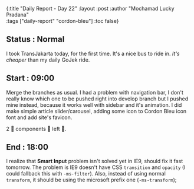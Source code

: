 {:title "Daily Report - Day 22"
 :layout :post
 :author "Mochamad Lucky Pradana"   
 :tags  ["daily-report" "cordon-bleu"]
 :toc false}

## **Status : Normal**
I took TransJakarta today, for the first time. It's a nice bus to ride in.
*It's cheaper* than my daily GoJek ride.

## **Start : 09:00**
Merge the branches as usual. I had a problem with navigation bar, I don't really know which one to be pushed right into develop branch but I pushed mine instead, because it works well with sidebar and it's animation.
I did make simple article slider/carousel, adding some icon to Cordon Bleu icon font and add site's favicon.

2 👏 components 👏 left 👏. 

## **End : 18:00**
I realize that **Smart Input** problem isn't solved yet in IE9, should fix it fast tomorrow.
The problem is IE9 doesn't have CSS `transition` and `opacity` (I could fallback this with `-ms-filter`).
Also, instead of using normal `transform`, it should be using the microsoft prefix one (`-ms-transform`);  
